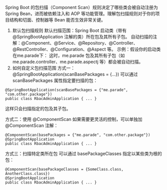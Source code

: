Spring Boot 的包扫描（Component Scan）规则决定了哪些类会被自动注册为 Spring Bean，进而被依赖注入和 AOP 等功能管理。理解包扫描规则对于你的项目结构和切面、控制器等 Bean 能否生效非常关键。

1. 默认包扫描规则
默认扫描范围：Spring Boot 启动类（带有 @SpringBootApplication 注解的类）所在包及其所有子包。
自动扫描的注解：@Component、@Service、@Repository、@Controller、@RestController、@Configuration、@Aspect 等。
示例：假设你的启动类在me.parade下：
这时，me.parade 包及其所有子包（如 me.parade.controller、me.parade.aspectj 等）都会被自动扫描。
2. 如何自定义包扫描范围
方式一：@SpringBootApplication(scanBasePackages = {...})
可以通过 scanBasePackages 属性指定要扫描的包：
```
@SpringBootApplication(scanBasePackages = {"me.parade", "com.other.package"})
public class RbacAdminApplication { ... }
```
这样只会扫描指定的包及其子包。

方式二：使用 @ComponentScan
如果需要更灵活的控制，可以单独加 @ComponentScan 注解：
```
@ComponentScan(basePackages = {"me.parade", "com.other.package"})
@SpringBootApplication
public class RbacAdminApplication { ... }
```
方式三：扫描特定类所在包
可以通过 basePackageClasses 指定以某些类为根的包：
```
@ComponentScan(basePackageClasses = {SomeClass.class, AnotherClass.class})
@SpringBootApplication
public class RbacAdminApplication { ... }
```

